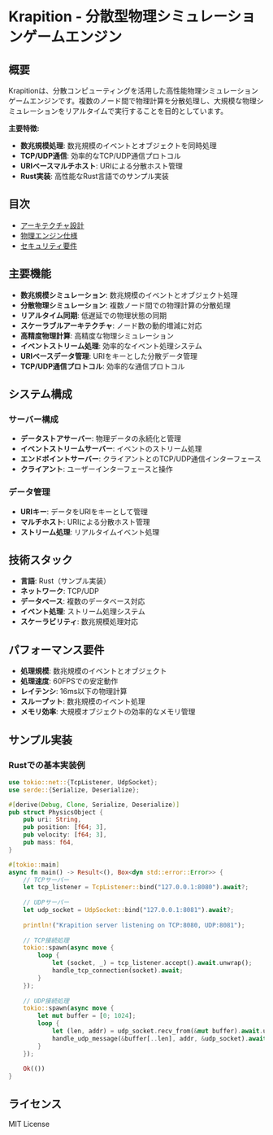 # Krapition - 分散型物理シミュレーションゲームエンジン

## 概要

Krapitionは、分散コンピューティングを活用した高性能物理シミュレーションゲームエンジンです。複数のノード間で物理計算を分散処理し、大規模な物理シミュレーションをリアルタイムで実行することを目的としています。

**主要特徴:**
- **数兆規模処理**: 数兆規模のイベントとオブジェクトを同時処理
- **TCP/UDP通信**: 効率的なTCP/UDP通信プロトコル
- **URIベースマルチホスト**: URIによる分散ホスト管理
- **Rust実装**: 高性能なRust言語でのサンプル実装

## 目次

- [アーキテクチャ設計](./docs/architecture.md)
- [物理エンジン仕様](./docs/physics-engine.md)
- [セキュリティ要件](./docs/security-requirements.md)

## 主要機能

- **数兆規模シミュレーション**: 数兆規模のイベントとオブジェクト処理
- **分散物理シミュレーション**: 複数ノード間での物理計算の分散処理
- **リアルタイム同期**: 低遅延での物理状態の同期
- **スケーラブルアーキテクチャ**: ノード数の動的増減に対応
- **高精度物理計算**: 高精度な物理シミュレーション
- **イベントストリーム処理**: 効率的なイベント処理システム
- **URIベースデータ管理**: URIをキーとした分散データ管理
- **TCP/UDP通信プロトコル**: 効率的な通信プロトコル

## システム構成

### サーバー構成
- **データストアサーバー**: 物理データの永続化と管理
- **イベントストリームサーバー**: イベントのストリーム処理
- **エンドポイントサーバー**: クライアントとのTCP/UDP通信インターフェース
- **クライアント**: ユーザーインターフェースと操作

### データ管理
- **URIキー**: データをURIをキーとして管理
- **マルチホスト**: URIによる分散ホスト管理
- **ストリーム処理**: リアルタイムイベント処理

## 技術スタック

- **言語**: Rust（サンプル実装）
- **ネットワーク**: TCP/UDP
- **データベース**: 複数のデータベース対応
- **イベント処理**: ストリーム処理システム
- **スケーラビリティ**: 数兆規模処理対応

## パフォーマンス要件

- **処理規模**: 数兆規模のイベントとオブジェクト
- **処理速度**: 60FPSでの安定動作
- **レイテンシ**: 16ms以下の物理計算
- **スループット**: 数兆規模のイベント処理
- **メモリ効率**: 大規模オブジェクトの効率的なメモリ管理

## サンプル実装

### Rustでの基本実装例
```rust
use tokio::net::{TcpListener, UdpSocket};
use serde::{Serialize, Deserialize};

#[derive(Debug, Clone, Serialize, Deserialize)]
pub struct PhysicsObject {
    pub uri: String,
    pub position: [f64; 3],
    pub velocity: [f64; 3],
    pub mass: f64,
}

#[tokio::main]
async fn main() -> Result<(), Box<dyn std::error::Error>> {
    // TCPサーバー
    let tcp_listener = TcpListener::bind("127.0.0.1:8080").await?;
    
    // UDPサーバー
    let udp_socket = UdpSocket::bind("127.0.0.1:8081").await?;
    
    println!("Krapition server listening on TCP:8080, UDP:8081");
    
    // TCP接続処理
    tokio::spawn(async move {
        loop {
            let (socket, _) = tcp_listener.accept().await.unwrap();
            handle_tcp_connection(socket).await;
        }
    });
    
    // UDP接続処理
    tokio::spawn(async move {
        let mut buffer = [0; 1024];
        loop {
            let (len, addr) = udp_socket.recv_from(&mut buffer).await.unwrap();
            handle_udp_message(&buffer[..len], addr, &udp_socket).await;
        }
    });
    
    Ok(())
}
```

## ライセンス

MIT License 